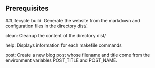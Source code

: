 ## Prerequisites


##Lifecycle
build: Generate the website from the markdown and configuration files in the directory dist/.

clean: Cleanup the content of the directory dist/

help: Displays information for each makefile commands

post: Create a new blog post whose filename and title come from the environment variables POST_TITLE and POST_NAME.
